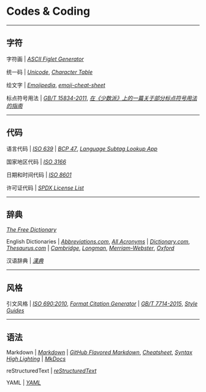 # Codes & Coding

___
## 字符

字符画
| [*ASCII Figlet Generator*](https://askapache.com/online-tools/figlet-ascii/)

统一码
| [*Unicode*](https://unicode.org/),
  [*Character Table*](https://unicode-table.com/)

绘文字
| [*Emojipedia*](https://emojipedia.org/),
  [*emoji-cheat-sheet*](https://github.com/ikatyang/emoji-cheat-sheet)

标点符号用法
| [*GB/T 15834-2011*](http://openstd.samr.gov.cn/bzgk/gb/newGbInfo?hcno=22EA6D162E4110E752259661E1A0D0A8),
  [*在《少数派》上的一篇关于部分标点符号用法的指南*](https://sspai.com/post/45516)

___
## 代码

语言代码
| [*ISO 639*](https://iso.org/iso-639-language-codes.html)
| [*BCP 47*](https://tools.ietf.org/html/bcp47),
  [*Language Subtag Lookup App*](https://r12a.github.io/app-subtags/)

国家地区代码
| [*ISO 3166*](https://iso.org/iso-3166-country-codes.html)

日期和时间代码
| [*ISO 8601*](https://iso.org/iso-8601-date-and-time-format.html)

许可证代码
| [*SPDX License List*](https://spdx.org/licenses/)

___
## 辞典

[*The Free Dictionary*](https://thefreedictionary.com/)

English Dictionaries
| [*Abbreviations.com*](https://www.abbreviations.com/),
  [*All Acronyms*](https://allacronyms.com/)
| [*Dictionary.com*](https://dictionary.com/),
  [*Thesaurus.com*](https://thesaurus.com/)
| [*Cambridge*](https://dictionary.cambridge.org/),
  [*Longman*](https://ldoceonline.com/),
  [*Merriam-Webster*](https://merriam-webster.com/),
  [*Oxford*](https://lexico.com/)

汉语辞典
| [*漢典*](https://zdic.net/)

___
## 风格

引文风格
| [*ISO 690:2010*](https://iso.org/standard/43320.html),
  [*Format Citation Generator*](http://citationmachine.net/iso690-numeric-en/)
| [*GB/T 7714-2015*](http://openstd.samr.gov.cn/bzgk/gb/newGbInfo?hcno=7FA63E9BBA56E60471AEDAEBDE44B14C),
  [*Style Guides*](http://www.citethisforme.com/guides/chinese-gb7714-2005-numeric)

___
## 语法

Markdown
| [*Markdown*](https://daringfireball.net/markdown/)
| [*GitHub Flavored Markdown*](https://help.github.com/github/writing-on-github),
  [*Cheatsheet*](https://github.com/adam-p/markdown-here/wiki/Markdown-Cheatsheet),
  [*Syntax High Lighting*](https://help.github.com/github/writing-on-github/creating-and-highlighting-code-blocks#syntax-highlighting)
| [*MkDocs*](https://www.mkdocs.org/)

reStructuredText
| [*reStructuredText*](http://docutils.sourceforge.net/rst.html)

YAML
| [*YAML*](https://yaml.org/)
